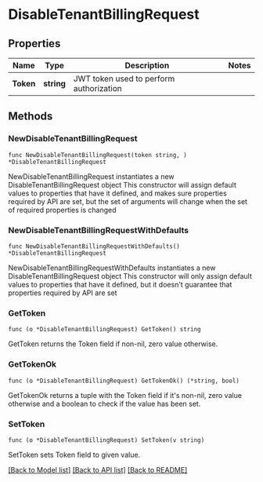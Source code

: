 # DisableTenantBillingRequest

## Properties

Name | Type | Description | Notes
------------ | ------------- | ------------- | -------------
**Token** | **string** | JWT token used to perform authorization | 

## Methods

### NewDisableTenantBillingRequest

`func NewDisableTenantBillingRequest(token string, ) *DisableTenantBillingRequest`

NewDisableTenantBillingRequest instantiates a new DisableTenantBillingRequest object
This constructor will assign default values to properties that have it defined,
and makes sure properties required by API are set, but the set of arguments
will change when the set of required properties is changed

### NewDisableTenantBillingRequestWithDefaults

`func NewDisableTenantBillingRequestWithDefaults() *DisableTenantBillingRequest`

NewDisableTenantBillingRequestWithDefaults instantiates a new DisableTenantBillingRequest object
This constructor will only assign default values to properties that have it defined,
but it doesn't guarantee that properties required by API are set

### GetToken

`func (o *DisableTenantBillingRequest) GetToken() string`

GetToken returns the Token field if non-nil, zero value otherwise.

### GetTokenOk

`func (o *DisableTenantBillingRequest) GetTokenOk() (*string, bool)`

GetTokenOk returns a tuple with the Token field if it's non-nil, zero value otherwise
and a boolean to check if the value has been set.

### SetToken

`func (o *DisableTenantBillingRequest) SetToken(v string)`

SetToken sets Token field to given value.



[[Back to Model list]](../README.md#documentation-for-models) [[Back to API list]](../README.md#documentation-for-api-endpoints) [[Back to README]](../README.md)


